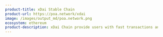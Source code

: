 ```yaml
---
product-title: xDai Stable Chain
product-url: https://poa.network/xdai
image: /images/output_md/poa.network.png
ecosystem: ethereum
product-description: xDai Chain provide users with fast transactions and low gas prices. xDai Stable Chain is Ethereum compatible, so data and assets can be transferred to the Ethereum providing backend safety and  opportunities to scale.
---
```


